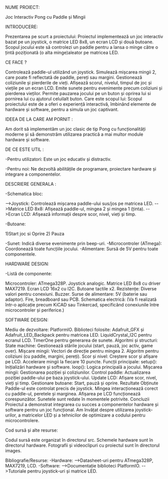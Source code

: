 NUME PROIECT:

Joc Interactiv Pong cu Paddle și Mingii

INTRODUCERE: 

Prezentarea pe scurt a proiectului:
Proiectul implementează un joc interactiv bazat pe un joystick, o matrice LED 8x8, un ecran LCD și două butoane. Scopul jocului este să controlezi un paddle pentru a lansa o minge către o țintă poziționată (o alta minge)aleator pe matricea LED.

CE FACE ?

Controlează paddle-ul utilizând un joystick.
Simulează mișcarea mingii 2, care poate fi reflectată de paddle, pereți sau margini.
Gestionează coliziunile și pierderile de vieți.
Afișează scorul, nivelul, timpul de joc și viețile pe un ecran LCD.
Emite sunete pentru evenimente precum coliziuni și pierderea vieților.
Permite pauzarea jocului pe un buton și oprirea lui si pornirea lui  cu ajutorul celuilalt buton.
Care este scopul lui:
Scopul proiectului este de a oferi o experiență interactivă, îmbinând elemente de hardware și software, pentru a simula un joc captivant.

IDEEA DE LA CARE AM PORNIT :

Am dorit să implementăm un joc clasic de tip Pong cu funcționalități moderne și să demonstrăm utilizarea practică a mai multor module hardware și software.

DE CE ESTE UTIL :

-Pentru utilizatori: Este un joc educativ și distractiv.

-Pentru noi: Ne dezvoltă abilitățile de programare, proiectare hardware și integrare a componentelor.

DESCRIERE GENERALA :

-Schematica bloc:

-->Joystick: Controlează mișcarea paddle-ului sus/jos pe matricea LED.
-->Matrice LED 8x8: Afișează paddle-ul, mingea 2 și mingea 1 (ținta).
-->Ecran LCD: Afișează informații despre scor, nivel, vieți și timp.

-Butoane:

1)Start joc si Oprire
2) Pauza

-Sunet: Indică diverse evenimente prin beep-uri.
-Microcontroler (ATmega): Coordonează toate funcțiile jocului.
-Alimentare: Sursă de 5V pentru toate componentele.

HARDWARE DESIGN:
 
-Listă de componente:

Microcontroler: ATmega328P.
Joystick analogic.
Matrice LED 8x8 cu driver MAX7219.
Ecran LCD 16x2 cu I2C.
Butoane tactile x2.
Rezistențe: Diverse valori pentru conexiuni.
Buzzer.
Surse de alimentare: 5V (baterie sau adaptor).
Fire, breadboard sau PCB.
Schematica electrică:
(Va fi realizată într-o aplicație precum KiCAD sau Tinkercad, specificând conexiunile între microcontroler și periferice.)

SOFTWARE DESIGN:

Mediu de dezvoltare:
PlatformIO.
Biblioteci folosite:
Adafruit_GFX și Adafruit_LED_Backpack pentru matricea LED.
LiquidCrystal_I2C pentru ecranul LCD.
TimerOne pentru generarea de sunete.
Algoritmi și structuri:
State machine: Gestionează stările jocului (start, pauză, joc activ, game over).
Mișcare mingii:
Vectori de direcție pentru mingea 2.
Algoritm pentru coliziuni (cu paddle, margini, pereți).
Scor și nivel:
Creștere scor și afișare pe LCD.
Accelerare mingii la fiecare 10 puncte.
Funcții principale:
setup(): Inițializări hardware și software.
loop(): Logica principală a jocului.
Mișcarea mingii: Gestionarea poziției și coliziunilor.
Control paddle: Actualizarea poziției paddle-ului pe baza joystick-ului.
Update LCD: Afișare scor, nivel, vieți și timp.
Gestionare butoane: Start, pauză și oprire.
Rezultate Obținute
Paddle-ul este controlat precis de joystick.
Mingea interacționează corect cu paddle-ul, peretele și marginea.
Afișarea pe LCD funcționează corespunzător.
Sunetele sunt redate în momentele potrivite.
Concluzii
Proiectul a demonstrat integrarea cu succes a componentelor hardware și software pentru un joc funcțional. Am învățat despre utilizarea joystick-urilor, a matricelor LED și a tehnicilor de optimizare a codului pentru microcontrolere.

Cod sursă și alte resurse:

Codul sursă este organizat în directorul src.
Schemele hardware sunt în directorul hardware.
Fotografii și videoclipuri cu proiectul sunt în directorul images.

Bibliografie/Resurse:
-Hardware:
    -->Datasheet-uri pentru ATmega328P, MAX7219, LCD.
-Software:
    -->Documentație biblioteci PlatformIO.
    -->Tutoriale pentru joystick-uri și matrice LED.
